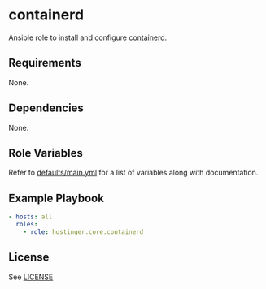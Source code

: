 # containerd

Ansible role to install and configure [containerd](https://containerd.io/).

## Requirements

None.

## Dependencies

None.

## Role Variables

Refer to [defaults/main.yml](defaults/main.yml) for a list of variables along with documentation.

## Example Playbook

```yaml
- hosts: all
  roles:
    - role: hostinger.core.containerd
```

## License

See [LICENSE](../../LICENSE)
